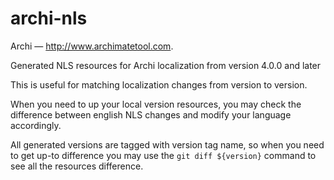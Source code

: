 # archi-nls

Archi — http://www.archimatetool.com.

Generated NLS resources for Archi localization from version 4.0.0 and later

This is useful for matching localization changes from version to version.

When you need to up your local version resources, you may check the difference between english NLS changes and modify your language accordingly.

All generated versions are tagged with version tag name, so when you need to get up-to difference you may use the `git diff ${version}` command to see all the resources difference.



